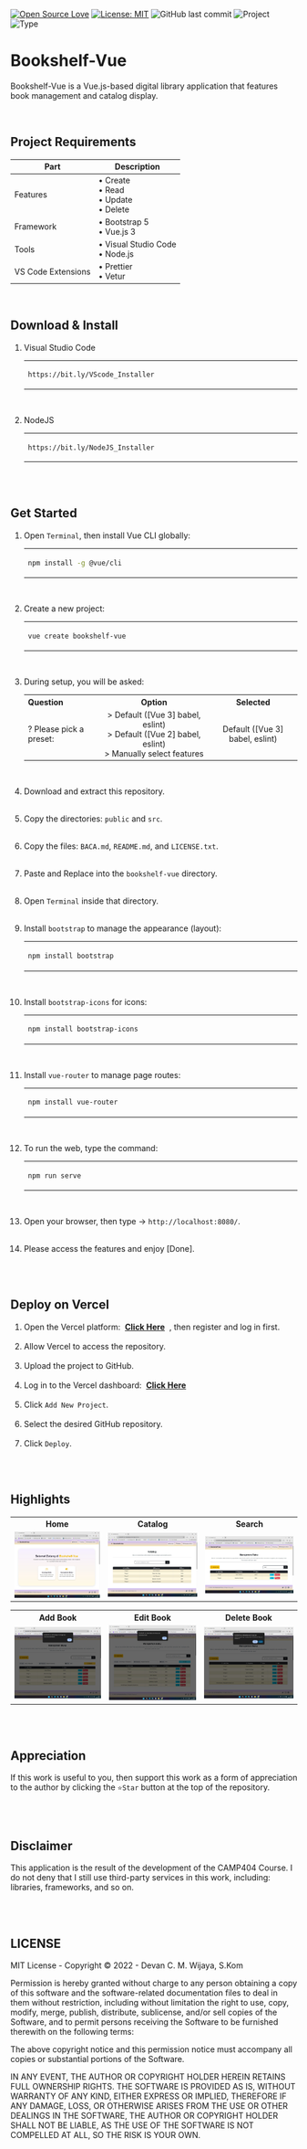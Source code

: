[![Open Source Love](https://badges.frapsoft.com/os/v1/open-source.svg?style=flat)](https://github.com/ellerbrock/open-source-badges/)
[![License: MIT](https://img.shields.io/badge/License-MIT-blue.svg?logo=github&color=%23F7DF1E)](https://opensource.org/licenses/MIT)
![GitHub last commit](https://img.shields.io/github/last-commit/cakraawijaya/bookshelf-vue?logo=Codeforces&logoColor=white&color=%23F7DF1E)
![Project](https://img.shields.io/badge/Project-Website-light.svg?style=flat&logo=googlechrome&logoColor=white&color=%23F7DF1E)
![Type](https://img.shields.io/badge/Type-Course-light.svg?style=flat&logo=gitbook&logoColor=white&color=%23F7DF1E)

# Bookshelf-Vue
<p>Bookshelf-Vue is a Vue.js-based digital library application that features book management and catalog display.</p>

<br>

## Project Requirements
| Part | Description |
| --- | --- |
| Features | • Create<br>• Read<br>• Update<br>• Delete |
| Framework | • Bootstrap 5<br>• Vue.js 3 |
| Tools | • Visual Studio Code<br>• Node.js |
| VS Code Extensions | • Prettier<br>• Vetur |

<br>

## Download & Install
1. Visual Studio Code

   <table><tr><td width="810">
   
   ```
   https://bit.ly/VScode_Installer
   ```
   
   </td></tr></table><br>
   
2. NodeJS

   <table><tr><td width="810">
   
   ```
   https://bit.ly/NodeJS_Installer
   ```
   
   </td></tr></table>

<br><br>

## Get Started
1. Open ``` Terminal ```, then install Vue CLI globally:<br>
   <table><tr><td width="810">
      
   ```bash
   npm install -g @vue/cli
   ```
   
   </td></tr></table>
   <br>
2. Create a new project:<br>
   <table><tr><td width="810">
      
   ```bash
   vue create bookshelf-vue
   ```
   
   </td></tr></table>
   <br>
3. During setup, you will be asked:<br>
   <table>
      <tr>
         <th width="200">Question</th>
         <th align="center" width="350">Option</th>
         <th align="center" width="260">Selected</th>
      </tr>
      <tr>
         <td>? Please pick a preset:</td>
         <td align="center">> Default ([Vue 3] babel, eslint)<br>> Default ([Vue 2] babel, eslint)<br>> Manually select features</td>
         <td align="center">Default ([Vue 3] babel, eslint)</td>
      </tr>
   </table>
   <br>
4. Download and extract this repository.<br><br>
5. Copy the directories: ``` public ``` and ``` src ```.<br><br>
6. Copy the files: ``` BACA.md ```, ``` README.md ```, and ``` LICENSE.txt ```.<br><br>
7. Paste and Replace into the ``` bookshelf-vue ``` directory.<br><br>
8. Open ``` Terminal ``` inside that directory.<br><br>
9. Install ``` bootstrap ``` to manage the appearance (layout):<br>
   <table><tr><td width="810">
      
   ```bash
   npm install bootstrap
   ```
   
   </td></tr></table>
   <br>
10. Install ``` bootstrap-icons ``` for icons:<br>
    <table><tr><td width="810">
      
    ```bash
    npm install bootstrap-icons
    ```
   
    </td></tr></table>
    <br>
11. Install ``` vue-router ``` to manage page routes:<br>
    <table><tr><td width="810">
      
    ```bash
    npm install vue-router
    ```
   
    </td></tr></table>
    <br>
12. To run the web, type the command:<br>
    <table><tr><td width="810">
      
    ```bash
    npm run serve
    ```
   
    </td></tr></table>
    <br>
13. Open your browser, then type -> ``` http://localhost:8080/ ```.<br><br>
14. Please access the features and enjoy [Done].

<br><br>

## Deploy on Vercel
1. Open the Vercel platform:&nbsp;&nbsp;<strong><a href="https://vercel.com/new?utm_medium=default-template&filter=next.js&utm_source=create-next-app&utm_campaign=create-next-app-readme">Click Here</a></strong> &nbsp;, then register and log in first.<br><br>
2. Allow Vercel to access the repository.<br><br>
3. Upload the project to GitHub.<br><br>
4. Log in to the Vercel dashboard:&nbsp;&nbsp;<strong><a href="https://vercel.com/dashboard">Click Here</a></strong><br><br>
5. Click ``` Add New Project ```.<br><br>
6. Select the desired GitHub repository.<br><br>
7. Click ``` Deploy ```.

<br><br>

## Highlights
<table>
<tr>
<th width="280">Home</th>
<th width="280">Catalog</th>
<th width="280">Search</th>
</tr>
<tr>
<td><img src="documentation/Home.jpg" alt="home"></td>
<td><img src="documentation/Catalog.jpg" alt="catalog"></td>
<td><img src="documentation/Search.jpg" alt="search"></td>
</tr>
</table>
<table>
<tr>
<th width="280">Add Book</th>
<th width="280">Edit Book</th>
<th width="280">Delete Book</th>
</tr>
<tr>
<td><img src="documentation/Add Book.jpg" alt="add-book"></td>
<td><img src="documentation/Edit Book.jpg" alt="edit-book"></td>
<td><img src="documentation/Delete Book.jpg" alt="delete-book"></td>
</tr>
</table>

<br><br>

## Appreciation
If this work is useful to you, then support this work as a form of appreciation to the author by clicking the ``` ⭐Star ``` button at the top of the repository.

<br><br>

## Disclaimer
This application is the result of the development of the CAMP404 Course. I do not deny that I still use third-party services in this work, including: libraries, frameworks, and so on.

<br><br>

## LICENSE
MIT License - Copyright © 2022 - Devan C. M. Wijaya, S.Kom

Permission is hereby granted without charge to any person obtaining a copy of this software and the software-related documentation files to deal in them without restriction, including without limitation the right to use, copy, modify, merge, publish, distribute, sublicense, and/or sell copies of the Software, and to permit persons receiving the Software to be furnished therewith on the following terms:

The above copyright notice and this permission notice must accompany all copies or substantial portions of the Software.

IN ANY EVENT, THE AUTHOR OR COPYRIGHT HOLDER HEREIN RETAINS FULL OWNERSHIP RIGHTS. THE SOFTWARE IS PROVIDED AS IS, WITHOUT WARRANTY OF ANY KIND, EITHER EXPRESS OR IMPLIED, THEREFORE IF ANY DAMAGE, LOSS, OR OTHERWISE ARISES FROM THE USE OR OTHER DEALINGS IN THE SOFTWARE, THE AUTHOR OR COPYRIGHT HOLDER SHALL NOT BE LIABLE, AS THE USE OF THE SOFTWARE IS NOT COMPELLED AT ALL, SO THE RISK IS YOUR OWN.
